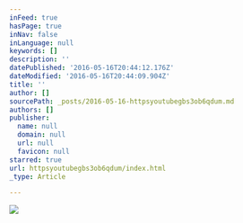 ```yaml
---
inFeed: true
hasPage: true
inNav: false
inLanguage: null
keywords: []
description: ''
datePublished: '2016-05-16T20:44:12.176Z'
dateModified: '2016-05-16T20:44:09.904Z'
title: ''
author: []
sourcePath: _posts/2016-05-16-httpsyoutubegbs3ob6qdum.md
authors: []
publisher:
  name: null
  domain: null
  url: null
  favicon: null
starred: true
url: httpsyoutubegbs3ob6qdum/index.html
_type: Article

---
```

![](https://the-grid-user-content.s3-us-west-2.amazonaws.com/d9b42d40-7d91-4ad3-bb5b-7b6cff770291.jpg)